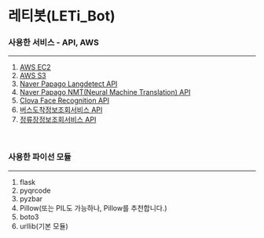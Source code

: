 <h1>레티봇(LETi_Bot)</h1>

<h3>사용한 서비스 - API, AWS</h3>
<hr />

<ol>
  <li><a title="" href="https://console.aws.amazon.com/console/home">AWS EC2</a></li>
  <li><a title="" href="https://console.aws.amazon.com/console/home">AWS S3</a></li>
  <li><a title="" href="https://developers.naver.com/docs/detectLangs/examples/#python">Naver Papago Langdetect API</a></li>
  <li><a title="" href="https://developers.naver.com/docs/nmt/reference/">Naver Papago NMT(Neural Machine Translation) API</a></li>
  <li><a title="" href="https://developers.naver.com/docs/clova/api/CFR/API_Guide.md#Overview">Clova Face Recognition API<a></li>
  <li><a title="" href="https://www.data.go.kr/dataset/15000175/openapi.do">버스도착정보조회서비스 API</a></li>
  <li><a title="" href="https://www.data.go.kr/dataset/15000303/openapi.do">정류장정보조회서비스 API<a></li>
</ol>
<br />
<h3>사용한 파이선 모듈</h3>
<hr />
<ol>
  <li>flask</li>
  <li>pyqrcode</li>
  <li>pyzbar</li>
  <li>Pillow(또는 PIL도 가능하나, Pillow를 추천합니다.)</li>
  <li>boto3</li>
  <li>urllib(기본 모듈)</li>
</ol>
<br />
